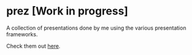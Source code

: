# prez [Work in progress]
A collection of presentations done by me using the various presentation frameworks.

Check them out [here](https://dvenkatsagar.github.io/prez/index.html).
